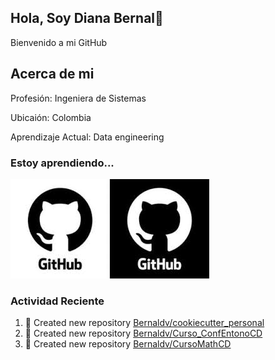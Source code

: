 ## Hola, Soy Diana Bernal👋

 Bienvenido a  mi GitHub

## Acerca de mi

Profesión: Ingeniera de Sistemas

Ubicaión: Colombia 

Aprendizaje Actual: Data engineering

### Estoy aprendiendo...

<img src="./assets/github.png"/>


### Actividad Reciente
<!--RECENT_ACTIVITY:start-->
1. 📔 Created new repository [Bernaldv/cookiecutter_personal](https://github.com/Bernaldv/cookiecutter_personal)<br>
2. 📔 Created new repository [Bernaldv/Curso_ConfEntonoCD](https://github.com/Bernaldv/Curso_ConfEntonoCD)<br>
3. 📔 Created new repository [Bernaldv/CursoMathCD](https://github.com/Bernaldv/CursoMathCD)<br>
<!--RECENT_ACTIVITY:end-->
<!--RECENT_ACTIVITY:last_update_end-->
